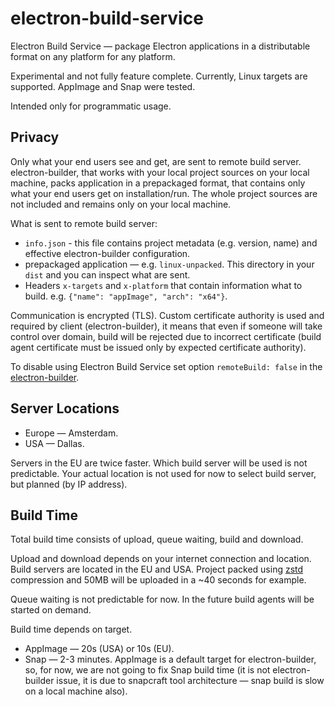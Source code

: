 # electron-build-service

Electron Build Service — package Electron applications in a distributable format on any platform for any platform.

Experimental and not fully feature complete. Currently, Linux targets are supported. AppImage and Snap were tested.

Intended only for programmatic usage.

## Privacy

Only what your end users see and get, are sent to remote build server. electron-builder, that works with your local project sources on your local machine, packs application in a prepackaged format, that contains only what your end users get on installation/run. The whole project sources are not included and remains only on your local machine.

What is sent to remote build server:
* `info.json` - this file contains project metadata (e.g. version, name) and effective electron-builder configuration.
* prepackaged application — e.g. `linux-unpacked`. This directory in your `dist` and you can inspect what are sent.
* Headers `x-targets` and `x-platform` that contain information what to build. e.g. `{"name": "appImage", "arch": "x64"}`.

Communication is encrypted (TLS). Custom certificate authority is used and required by client (electron-builder), it means that even if someone will take control over domain, build will be rejected due to incorrect certificate (build agent certificate must be issued only by expected certificate authority).

To disable using Electron Build Service set option `remoteBuild: false` in the [electron-builder](https://github.com/electron-userland/electron-builder).

## Server Locations

* Europe — Amsterdam.
* USA — Dallas.

Servers in the EU are twice faster. Which build server will be used is not predictable. Your actual location is not used for now to select build server, but planned (by IP address).

## Build Time

Total build time consists of upload, queue waiting, build and download.

Upload and download depends on your internet connection and location. Build servers are located in the EU and USA.
Project packed using [zstd](https://facebook.github.io/zstd/) compression and 50MB will be uploaded in a ~40 seconds for example.

Queue waiting is not predictable for now. In the future build agents will be started on demand.

Build time depends on target. 
* AppImage — 20s (USA) or 10s (EU). 
* Snap — 2-3 minutes. AppImage is a default target for electron-builder, so, for now, we are not going to fix Snap build time (it is not electron-builder issue, it is due to snapcraft tool architecture — snap build is slow on a local machine also).
